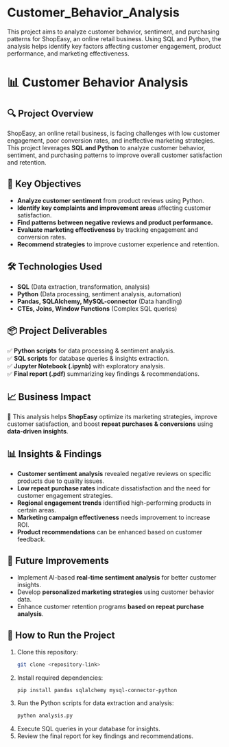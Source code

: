 # Customer_Behavior_Analysis
This project aims to analyze customer behavior, sentiment, and purchasing patterns for ShopEasy, an online retail business. Using SQL and Python, the analysis helps identify key factors affecting customer engagement, product performance, and marketing effectiveness.
# 📊 Customer Behavior Analysis

## 🔍 Project Overview
ShopEasy, an online retail business, is facing challenges with low customer engagement, poor conversion rates, and ineffective marketing strategies. This project leverages **SQL and Python** to analyze customer behavior, sentiment, and purchasing patterns to improve overall customer satisfaction and retention.

## 🎯 Key Objectives
- **Analyze customer sentiment** from product reviews using Python.
- **Identify key complaints and improvement areas** affecting customer satisfaction.
- **Find patterns between negative reviews and product performance.**
- **Evaluate marketing effectiveness** by tracking engagement and conversion rates.
- **Recommend strategies** to improve customer experience and retention.

## 🛠️ Technologies Used
- **SQL** (Data extraction, transformation, analysis)
- **Python** (Data processing, sentiment analysis, automation)
- **Pandas, SQLAlchemy, MySQL-connector** (Data handling)
- **CTEs, Joins, Window Functions** (Complex SQL queries)

## 📦 Project Deliverables
✅ **Python scripts** for data processing & sentiment analysis.  
✅ **SQL scripts** for database queries & insights extraction.  
✅ **Jupyter Notebook (.ipynb)** with exploratory analysis.  
✅ **Final report (.pdf)** summarizing key findings & recommendations.  

## 📈 Business Impact
🚀 This analysis helps **ShopEasy** optimize its marketing strategies, improve customer satisfaction, and boost **repeat purchases & conversions** using **data-driven insights**.

## 📊 Insights & Findings
- **Customer sentiment analysis** revealed negative reviews on specific products due to quality issues.
- **Low repeat purchase rates** indicate dissatisfaction and the need for customer engagement strategies.
- **Regional engagement trends** identified high-performing products in certain areas.
- **Marketing campaign effectiveness** needs improvement to increase ROI.
- **Product recommendations** can be enhanced based on customer feedback.

## 🚀 Future Improvements
- Implement AI-based **real-time sentiment analysis** for better customer insights.
- Develop **personalized marketing strategies** using customer behavior data.
- Enhance customer retention programs **based on repeat purchase analysis**.

## 📌 How to Run the Project
1. Clone this repository:
   ```bash
   git clone <repository-link>
   ```
2. Install required dependencies:
   ```bash
   pip install pandas sqlalchemy mysql-connector-python
   ```
3. Run the Python scripts for data extraction and analysis:
   ```bash
   python analysis.py
   ```
4. Execute SQL queries in your database for insights.
5. Review the final report for key findings and recommendations.


